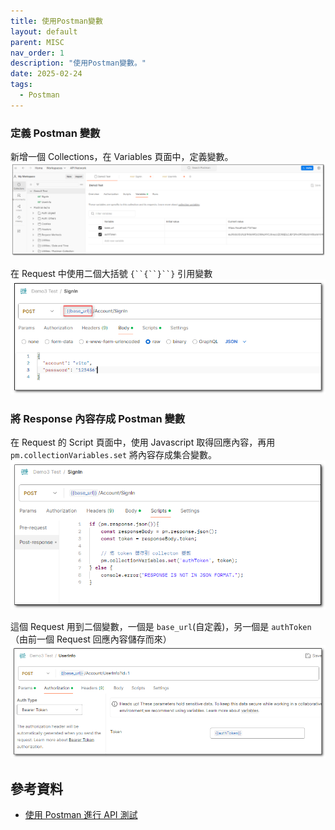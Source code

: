 ```yaml
---
title: 使用Postman變數
layout: default
parent: MISC
nav_order: 1
description: "使用Postman變數。"
date: 2025-02-24
tags:
  - Postman
---
```


### 定義 Postman 變數

新增一個 Collections，在 Variables 頁面中，定義變數。
![Post Man Collection](images/post-man-collection.png)

在 Request 中使用二個大括號 `{``{``}``}` 引用變數
![Post Man Usevariable](images/post-man-usevariable.png)

### 將 Response 內容存成 Postman 變數

在 Request 的 Script 頁面中，使用 Javascript 取得回應內容，再用 `pm.collectionVariables.set` 將內容存成集合變數。
![Post Man Savevariable](images/post-man-savevariable.png)

這個 Request 用到二個變數，一個是 `base_url`(自定義)，另一個是 `authToken`（由前一個 Request 回應內容儲存而來）
![Post Man Set Token](images/post-man-set-token.png)

## 參考資料
- <a target="_blank" href="https://www.youtube.com/watch?v=xBwCgobT6k0&t=27s&ab_channel=ITsLifeOverAll">使用 Postman 進行 API 測試</a>